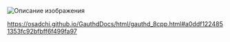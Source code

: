 ![Описание изображения](https://i.imgur.com/6NEd8ph.png)

https://osadchi.github.io/GauthdDocs/html/gauthd_8cpp.html#a0ddf1224851353fc92bfbff6f499fa97
